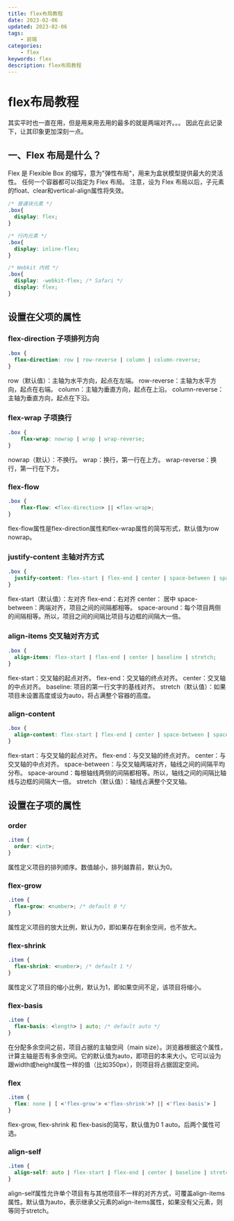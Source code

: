 ```yaml
---
title: flex布局教程
date: 2023-02-06
updated: 2023-02-06
tags: 
    - 前端
categories: 
    - flex
keywords: flex
description: flex布局教程
---
```

# flex布局教程
其实平时也一直在用，但是用来用去用的最多的就是两端对齐。。。
因此在此记录下，让其印象更加深刻一点。
## 一、Flex 布局是什么？
Flex 是 Flexible Box 的缩写，意为"弹性布局"，用来为盒状模型提供最大的灵活性。
任何一个容器都可以指定为 Flex 布局。
注意，设为 Flex 布局以后，子元素的float、clear和vertical-align属性将失效。
```css
/* 普通块元素 */
.box{
  display: flex;
}

/* 行内元素 */
.box{
  display: inline-flex;
}

/* Webkit 内核 */
.box{
  display: -webkit-flex; /* Safari */
  display: flex;
}
```
## 设置在父项的属性
### flex-direction 子项排列方向
```css
.box {
  flex-direction: row | row-reverse | column | column-reverse;
}
```
row（默认值）：主轴为水平方向，起点在左端。
row-reverse：主轴为水平方向，起点在右端。
column：主轴为垂直方向，起点在上沿。
column-reverse：主轴为垂直方向，起点在下沿。
### flex-wrap 子项换行
```css
.box {
    flex-wrap: nowrap | wrap | wrap-reverse;
}
```
nowrap（默认）：不换行。
wrap：换行，第一行在上方。
wrap-reverse：换行，第一行在下方。
### flex-flow 
```css
.box {
    flex-flow: <flex-direction> || <flex-wrap>;
}
```
flex-flow属性是flex-direction属性和flex-wrap属性的简写形式，默认值为row nowrap。
### justify-content 主轴对齐方式
```css
.box {
  justify-content: flex-start | flex-end | center | space-between | space-around;
}
```
flex-start（默认值）：左对齐
flex-end：右对齐
center： 居中
space-between：两端对齐，项目之间的间隔都相等。
space-around：每个项目两侧的间隔相等。所以，项目之间的间隔比项目与边框的间隔大一倍。
### align-items 交叉轴对齐方式
```css
.box {
  align-items: flex-start | flex-end | center | baseline | stretch;
}
```
flex-start：交叉轴的起点对齐。
flex-end：交叉轴的终点对齐。
center：交叉轴的中点对齐。
baseline: 项目的第一行文字的基线对齐。
stretch（默认值）：如果项目未设置高度或设为auto，将占满整个容器的高度。
### align-content 
```css
.box {
  align-content: flex-start | flex-end | center | space-between | space-around | stretch;
}
```
flex-start：与交叉轴的起点对齐。
flex-end：与交叉轴的终点对齐。
center：与交叉轴的中点对齐。
space-between：与交叉轴两端对齐，轴线之间的间隔平均分布。
space-around：每根轴线两侧的间隔都相等。所以，轴线之间的间隔比轴线与边框的间隔大一倍。
stretch（默认值）：轴线占满整个交叉轴。

## 设置在子项的属性
### order
```css
.item {
  order: <int>;
}
```
属性定义项目的排列顺序。数值越小，排列越靠前，默认为0。
### flex-grow
```css
.item {
  flex-grow: <number>; /* default 0 */
}
```
属性定义项目的放大比例，默认为0，即如果存在剩余空间，也不放大。
### flex-shrink
```css
.item {
  flex-shrink: <number>; /* default 1 */
}
```
属性定义了项目的缩小比例，默认为1，即如果空间不足，该项目将缩小。
### flex-basis
```css
.item {
  flex-basis: <length> | auto; /* default auto */
}
```
在分配多余空间之前，项目占据的主轴空间（main size）。浏览器根据这个属性，计算主轴是否有多余空间。它的默认值为auto，即项目的本来大小。它可以设为跟width或height属性一样的值（比如350px），则项目将占据固定空间。
### flex
```css
.item {
  flex: none | [ <'flex-grow'> <'flex-shrink'>? || <'flex-basis'> ]
}
```
flex-grow, flex-shrink 和 flex-basis的简写，默认值为0 1 auto。后两个属性可选。
### align-self
```css
.item {
  align-self: auto | flex-start | flex-end | center | baseline | stretch;
}
```
align-self属性允许单个项目有与其他项目不一样的对齐方式，可覆盖align-items属性。默认值为auto，表示继承父元素的align-items属性，如果没有父元素，则等同于stretch。